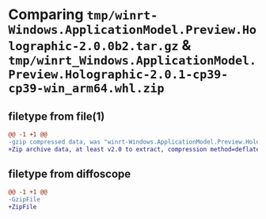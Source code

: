 # Comparing `tmp/winrt-Windows.ApplicationModel.Preview.Holographic-2.0.0b2.tar.gz` & `tmp/winrt_Windows.ApplicationModel.Preview.Holographic-2.0.1-cp39-cp39-win_arm64.whl.zip`

## filetype from file(1)

```diff
@@ -1 +1 @@
-gzip compressed data, was "winrt-Windows.ApplicationModel.Preview.Holographic-2.0.0b2.tar", last modified: Sat Dec  2 18:20:06 2023, max compression
+Zip archive data, at least v2.0 to extract, compression method=deflate
```

## filetype from diffoscope

```diff
@@ -1 +1 @@
-GzipFile
+ZipFile
```

